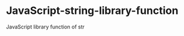 # JavaScript-string-library-function
JavaScript library function of str
<body>
	<script>
		/*var text= "Bangladesh";
		
		var len=text.length;
        document.write("Number of character is :" +text.length); 
		document.write("Number of character is :" +len);
		document.write(text.charAt(3));*/
		/*var text= "Bangladesh";
		text= text.toUpperCase();
		text= text.toLowerCase();
		document.write(text);*/
		/*var text1 = "My Bangladesh";
		var text2 = "is a beautifull country";
		var text= text1.concat(text2);
		document.write(text);*/
		var text1= "Bangladesh";
		var text= text1.slice(0,2);
		document.write(text);
	</script>
	</body>
